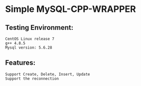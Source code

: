 Simple MySQL-CPP-WRAPPER
========
Testing Environment:
------------
    CentOS Linux release 7
    g++ 4.8.5
    Mysql version: 5.6.28
    
Features:
---------
    Support Create, Delete, Insert, Update
    Support the reconnection
